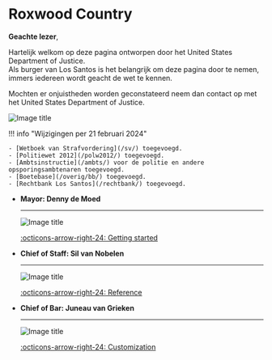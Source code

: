 # Roxwood Country 

**Geachte lezer**, 

Hartelijk welkom op deze pagina ontworpen door het United States Department of Justice. <br />
Als burger van Los Santos is het belangrijk om deze pagina door te nemen, immers iedereen wordt geacht de wet te kennen. 

Mochten er onjuistheden worden geconstateerd neem dan contact op met het United States Department of Justice.

![Image title](https://i.imgur.com/KXtU9CX.png) 

!!! info "Wijzigingen per 21 februari 2024"

    - [Wetboek van Strafvordering](/sv/) toegevoegd.
    - [Politiewet 2012](/polw2012/) toegevoegd.
    - [Ambtsinstructie](/ambts/) voor de politie en andere opsporingsambtenaren toegevoegd.
    - [Boetebase](/overig/bb/) toegevoegd.
    - [Rechtbank Los Santos](/rechtbank/) toegevoegd.



<div class="grid cards" markdown>

-   __Mayor: Denny de Moed__

    ---

    ![Image title](https://i.imgur.com/HLGhbiM.png)

    [:octicons-arrow-right-24: Getting started](#)

</div>

<div class="grid cards" markdown>

-   __Chief of Staff: Sil van Nobelen__

    ---

    ![Image title](https://i.imgur.com/HLGhbiM.png)

    [:octicons-arrow-right-24: Reference](#)

-   __Chief of Bar: Juneau van Grieken__

    ---

    ![Image title](https://i.imgur.com/HLGhbiM.png)

    [:octicons-arrow-right-24: Customization](#)

</div>
